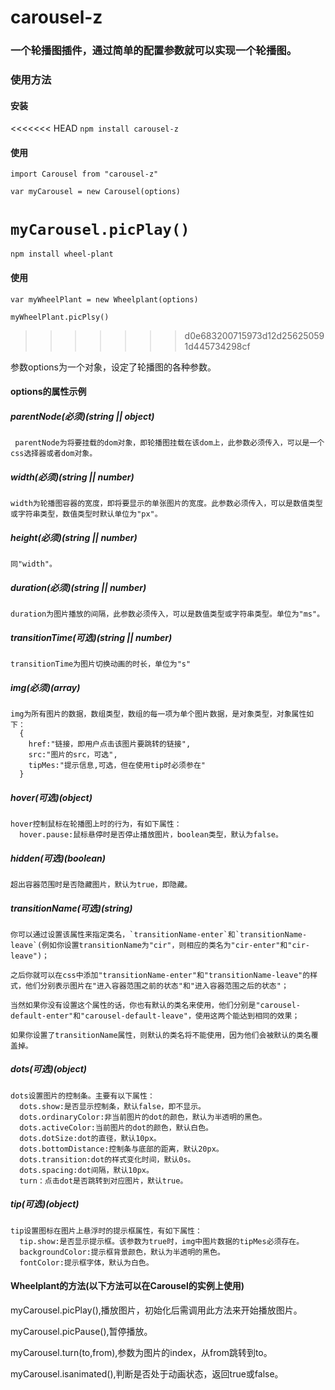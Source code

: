 # carousel-z
### 一个轮播图插件，通过简单的配置参数就可以实现一个轮播图。

### 使用方法

#### 安装
<<<<<<< HEAD
 `npm install carousel-z`

#### 使用
`import Carousel from "carousel-z"`

`var myCarousel = new Carousel(options)`

`myCarousel.picPlay()`
=======
 `npm install wheel-plant`

#### 使用
`var myWheelPlant = new Wheelplant(options)`

`myWheelPlant.picPlsy()`
>>>>>>> d0e683200715973d12d256250591d445734298cf


参数options为一个对象，设定了轮播图的各种参数。

#### options的属性示例
##### parentNode(必须)(string || object)

     parentNode为将要挂载的dom对象，即轮播图挂载在该dom上，此参数必须传入，可以是一个css选择器或者dom对象。
     
##### width(必须)(string || number)

    width为轮播图容器的宽度，即将要显示的单张图片的宽度。此参数必须传入，可以是数值类型或字符串类型，数值类型时默认单位为"px"。
    
##### height(必须)(string || number)

    同"width"。
    
##### duration(必须)(string || number)

    duration为图片播放的间隔，此参数必须传入，可以是数值类型或字符串类型。单位为"ms"。
    
##### transitionTime(可选)(string || number)

    transitionTime为图片切换动画的时长，单位为"s"

##### img(必须)(array)

    img为所有图片的数据，数组类型，数组的每一项为单个图片数据，是对象类型，对象属性如下：
      {
        href:"链接，即用户点击该图片要跳转的链接",
        src:"图片的src，可选",
        tipMes:"提示信息,可选，但在使用tip时必须参在"
      }

##### hover(可选)(object)

    hover控制鼠标在轮播图上时的行为，有如下属性：
      hover.pause:鼠标悬停时是否停止播放图片，boolean类型，默认为false。
     
##### hidden(可选)(boolean)

    超出容器范围时是否隐藏图片，默认为true，即隐藏。

##### transitionName(可选)(string)

    你可以通过设置该属性来指定类名，`transitionName-enter`和`transitionName-leave`(例如你设置transitionName为"cir"，则相应的类名为"cir-enter"和"cir-leave")；

    之后你就可以在css中添加"transitionName-enter"和"transitionName-leave"的样式，他们分别表示图片在"进入容器范围之前的状态"和"进入容器范围之后的状态"；

    当然如果你没有设置这个属性的话，你也有默认的类名来使用，他们分别是"carousel-default-enter"和"carousel-default-leave"，使用这两个能达到相同的效果；

    如果你设置了transitionName属性，则默认的类名将不能使用，因为他们会被默认的类名覆盖掉。

##### dots(可选)(object)

    dots设置图片的控制条。主要有以下属性：
      dots.show:是否显示控制条，默认false，即不显示。
      dots.ordinaryColor:非当前图片的dot的颜色，默认为半透明的黑色。
      dots.activeColor:当前图片的dot的颜色，默认白色。
      dots.dotSize:dot的直径，默认10px。
      dots.bottomDistance:控制条与底部的距离，默认20px。
      dots.transition:dot的样式变化时间，默认0s。
      dots.spacing:dot间隔，默认10px。
      turn：点击dot是否跳转到对应图片，默认true。
      
##### tip(可选)(object)

    tip设置图标在图片上悬浮时的提示框属性，有如下属性：
      tip.show:是否显示提示框。该参数为true时，img中图片数据的tipMes必须存在。
      backgroundColor:提示框背景颜色，默认为半透明的黑色。
      fontColor:提示框字体，默认为白色。
      
#### Wheelplant的方法(以下方法可以在Carousel的实例上使用)

myCarousel.picPlay(),播放图片，初始化后需调用此方法来开始播放图片。

myCarousel.picPause(),暂停播放。

myCarousel.turn(to,from),参数为图片的index，从from跳转到to。

myCarousel.isanimated(),判断是否处于动画状态，返回true或false。




      
      
      
      
      
      
      
      
      
      
      
      
      
      
